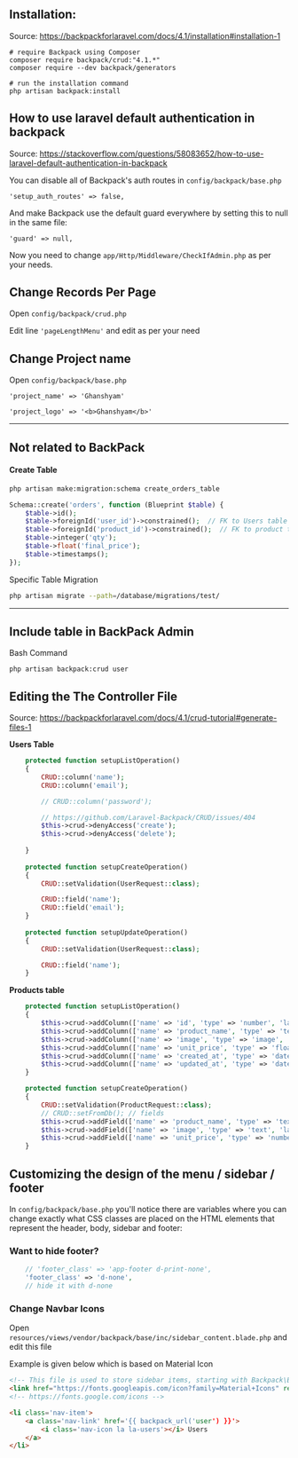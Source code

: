 ## Installation:

Source: https://backpackforlaravel.com/docs/4.1/installation#installation-1

```
# require Backpack using Composer
composer require backpack/crud:"4.1.*"
composer require --dev backpack/generators

# run the installation command
php artisan backpack:install
```

## How to use laravel default authentication in backpack

Source: https://stackoverflow.com/questions/58083652/how-to-use-laravel-default-authentication-in-backpack

You can disable all of Backpack's auth routes in `config/backpack/base.php`
```
'setup_auth_routes' => false,
```

And make Backpack use the default guard everywhere by setting this to null in the same file:
```
'guard' => null,
```

Now you need to change `app/Http/Middleware/CheckIfAdmin.php` as per your needs.


## Change Records Per Page

Open `config/backpack/crud.php`

Edit line `'pageLengthMenu'` and edit as per your need

## Change Project name

Open `config/backpack/base.php`

```
'project_name' => 'Ghanshyam'
```

```
'project_logo' => '<b>Ghanshyam</b>'
```


-----
## Not related to BackPack

#### Create Table
```bash
php artisan make:migration:schema create_orders_table
```

```php
Schema::create('orders', function (Blueprint $table) {
    $table->id();
    $table->foreignId('user_id')->constrained();  // FK to Users table
    $table->foreignId('product_id')->constrained();  // FK to product table
    $table->integer('qty');
    $table->float('final_price');
    $table->timestamps();
});
```

Specific Table Migration
```bash
php artisan migrate --path=/database/migrations/test/
```
-----

## Include table in BackPack Admin

Bash Command
```
php artisan backpack:crud user
```

## Editing the The Controller File

Source: 
https://backpackforlaravel.com/docs/4.1/crud-tutorial#generate-files-1


**Users Table**

```php
    protected function setupListOperation()
    {
        CRUD::column('name');
        CRUD::column('email');

        // CRUD::column('password');

        // https://github.com/Laravel-Backpack/CRUD/issues/404
        $this->crud->denyAccess('create');
        $this->crud->denyAccess('delete');
        
    }
    
    protected function setupCreateOperation()
    {
        CRUD::setValidation(UserRequest::class);

        CRUD::field('name');
        CRUD::field('email');
    }
    
    protected function setupUpdateOperation()
    {
        CRUD::setValidation(UserRequest::class);

        CRUD::field('name');
    }

```

**Products table**

```php
    protected function setupListOperation()
    {
        $this->crud->addColumn(['name' => 'id', 'type' => 'number', 'label' => 'Id']);
        $this->crud->addColumn(['name' => 'product_name', 'type' => 'text', 'label' => 'Product Name']);
        $this->crud->addColumn(['name' => 'image', 'type' => 'image', 'label' => 'Image']);
        $this->crud->addColumn(['name' => 'unit_price', 'type' => 'float', 'label' => 'Unit Price']);
        $this->crud->addColumn(['name' => 'created_at', 'type' => 'date', 'label' => 'Date Created']);
        $this->crud->addColumn(['name' => 'updated_at', 'type' => 'date', 'label' => 'Last Modified']);
    }

    protected function setupCreateOperation()
    {
        CRUD::setValidation(ProductRequest::class);
        // CRUD::setFromDb(); // fields
        $this->crud->addField(['name' => 'product_name', 'type' => 'text', 'label' => 'Product Name']);
        $this->crud->addField(['name' => 'image', 'type' => 'text', 'label' => 'Image']);
        $this->crud->addField(['name' => 'unit_price', 'type' => 'number', 'label' => 'Unit Price']);
    }

```

## Customizing the design of the menu / sidebar / footer

In `config/backpack/base.php` you'll notice there are variables where you can change exactly what CSS classes are placed on the HTML elements that represent the header, body, sidebar and footer:

### Want to hide footer?
```php
    // 'footer_class' => 'app-footer d-print-none',
    'footer_class' => 'd-none',
    // hide it with d-none
```

### Change Navbar Icons
Open `resources/views/vendor/backpack/base/inc/sidebar_content.blade.php` and edit this file

Example is given below which is based on Material Icon

```html
<!-- This file is used to store sidebar items, starting with Backpack\Base 0.9.0 -->
<link href="https://fonts.googleapis.com/icon?family=Material+Icons" rel="stylesheet">
<!-- https://fonts.google.com/icons -->

<li class='nav-item'>
    <a class='nav-link' href='{{ backpack_url('user') }}'>
        <i class='nav-icon la la-users'></i> Users
    </a>
</li>
```
